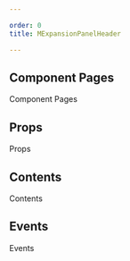 ```yaml
---

order: 0
title: MExpansionPanelHeader

---
```

 
## Component Pages
 
Component Pages
 
## Props
 
Props
 
## Contents
 
Contents
 
## Events
 
Events
 
